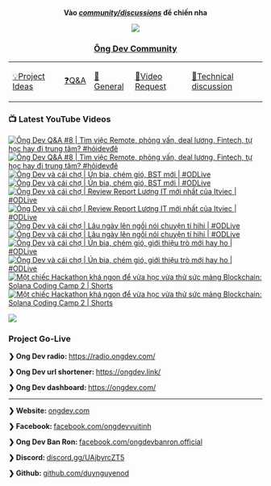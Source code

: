<div align="center">
      <b
        >Vào
        <a href="https://github.com/OngDev/community/discussions"
          ><i>community/discussions</i></a
        >
        để chiến nha</b
      >

<img
    src="https://raw.githubusercontent.com/thuanpham2311/img/master/ongDevCharacters/4.png"
  />

### [Ông Dev Community](https://github.com/OngDev/community/discussions)

  <b>
    <table>
      <tr>
        <td>
          <a
            href="https://github.com/OngDev/community/discussions/categories/project-ideas"
            ><p>💡Project Ideas</p></a
          >
        </td>
        <td>
          <a
            href="https://github.com/OngDev/community/discussions/categories/q-a"
            ><p>❓Q&A</p></a
          >
        </td>
        <td>
          <a
            href="https://github.com/OngDev/community/discussions/categories/general"
            ><p>💬General</p></a
          >
        </td>
        <td>
          <a
            href="https://github.com/OngDev/community/discussions/categories/video-request"
            ><p>🎥Video Request</p></a
          >
        </td>
        <td>
          <a
            href="https://github.com/OngDev/community/discussions/categories/technical-discussion"
            ><p>🧠Technical discussion</p></a
          >
        </td>
      </tr>
    </table>
  </b>
</div>

### 📺 Latest YouTube Videos

<!-- BEGIN YOUTUBE-CARDS -->
[![Ông Dev Q&A #8 | Tìm việc Remote, phỏng vấn, deal lương, Fintech, tự học hay đi trung tâm? #hỏidevđê](https://ytcards.demolab.com/?id=EOXFs69gshg&title=%C3%94ng+Dev+Q%26A+%238+%7C+T%C3%ACm+vi%E1%BB%87c+Remote%2C+ph%E1%BB%8Fng+v%E1%BA%A5n%2C+deal+l%C6%B0%C6%A1ng%2C+Fintech%2C+t%E1%BB%B1+h%E1%BB%8Dc+hay+%C4%91i+trung+t%C3%A2m%3F+%23h%E1%BB%8Fidev%C4%91%C3%AA&lang=en&timestamp=1671109215&background_color=%230d1117&title_color=%23ffffff&stats_color=%23dedede&width=250&duration=1255 "Ông Dev Q&A #8 | Tìm việc Remote, phỏng vấn, deal lương, Fintech, tự học hay đi trung tâm? #hỏidevđê")](https://www.youtube.com/watch?v=EOXFs69gshg#gh-dark-mode-only)[![Ông Dev Q&A #8 | Tìm việc Remote, phỏng vấn, deal lương, Fintech, tự học hay đi trung tâm? #hỏidevđê](https://ytcards.demolab.com/?id=EOXFs69gshg&title=%C3%94ng+Dev+Q%26A+%238+%7C+T%C3%ACm+vi%E1%BB%87c+Remote%2C+ph%E1%BB%8Fng+v%E1%BA%A5n%2C+deal+l%C6%B0%C6%A1ng%2C+Fintech%2C+t%E1%BB%B1+h%E1%BB%8Dc+hay+%C4%91i+trung+t%C3%A2m%3F+%23h%E1%BB%8Fidev%C4%91%C3%AA&lang=en&timestamp=1671109215&background_color=%23ffffff&title_color=%2324292f&stats_color=%2357606a&width=250&duration=1255 "Ông Dev Q&A #8 | Tìm việc Remote, phỏng vấn, deal lương, Fintech, tự học hay đi trung tâm? #hỏidevđê")](https://www.youtube.com/watch?v=EOXFs69gshg#gh-light-mode-only)
[![Ông Dev và cái chợ | Ún bia, chém gió, BST mới | #ODLive](https://ytcards.demolab.com/?id=v494OMmconk&title=%C3%94ng+Dev+v%C3%A0+c%C3%A1i+ch%E1%BB%A3+%7C+%C3%9An+bia%2C+ch%C3%A9m+gi%C3%B3%2C+BST+m%E1%BB%9Bi+%7C+%23ODLive&lang=en&timestamp=1670690048&background_color=%230d1117&title_color=%23ffffff&stats_color=%23dedede&width=250&duration=7645 "Ông Dev và cái chợ | Ún bia, chém gió, BST mới | #ODLive")](https://www.youtube.com/watch?v=v494OMmconk#gh-dark-mode-only)[![Ông Dev và cái chợ | Ún bia, chém gió, BST mới | #ODLive](https://ytcards.demolab.com/?id=v494OMmconk&title=%C3%94ng+Dev+v%C3%A0+c%C3%A1i+ch%E1%BB%A3+%7C+%C3%9An+bia%2C+ch%C3%A9m+gi%C3%B3%2C+BST+m%E1%BB%9Bi+%7C+%23ODLive&lang=en&timestamp=1670690048&background_color=%23ffffff&title_color=%2324292f&stats_color=%2357606a&width=250&duration=7645 "Ông Dev và cái chợ | Ún bia, chém gió, BST mới | #ODLive")](https://www.youtube.com/watch?v=v494OMmconk#gh-light-mode-only)
[![Ông Dev và cái chợ | Review Report Lương IT mới nhất của Itviec | #ODLive](https://ytcards.demolab.com/?id=CzAd9wFasvw&title=%C3%94ng+Dev+v%C3%A0+c%C3%A1i+ch%E1%BB%A3+%7C+Review+Report+L%C6%B0%C6%A1ng+IT+m%E1%BB%9Bi+nh%E1%BA%A5t+c%E1%BB%A7a+Itviec+%7C+%23ODLive&lang=en&timestamp=1670516003&background_color=%230d1117&title_color=%23ffffff&stats_color=%23dedede&width=250&duration=7135 "Ông Dev và cái chợ | Review Report Lương IT mới nhất của Itviec | #ODLive")](https://www.youtube.com/watch?v=CzAd9wFasvw#gh-dark-mode-only)[![Ông Dev và cái chợ | Review Report Lương IT mới nhất của Itviec | #ODLive](https://ytcards.demolab.com/?id=CzAd9wFasvw&title=%C3%94ng+Dev+v%C3%A0+c%C3%A1i+ch%E1%BB%A3+%7C+Review+Report+L%C6%B0%C6%A1ng+IT+m%E1%BB%9Bi+nh%E1%BA%A5t+c%E1%BB%A7a+Itviec+%7C+%23ODLive&lang=en&timestamp=1670516003&background_color=%23ffffff&title_color=%2324292f&stats_color=%2357606a&width=250&duration=7135 "Ông Dev và cái chợ | Review Report Lương IT mới nhất của Itviec | #ODLive")](https://www.youtube.com/watch?v=CzAd9wFasvw#gh-light-mode-only)
[![Ông Dev và cái chợ | Lâu ngày lên ngồi nói chuyện tí hihi | #ODLive](https://ytcards.demolab.com/?id=LfJ4Z9A2ZHk&title=%C3%94ng+Dev+v%C3%A0+c%C3%A1i+ch%E1%BB%A3+%7C+L%C3%A2u+ng%C3%A0y+l%C3%AAn+ng%E1%BB%93i+n%C3%B3i+chuy%E1%BB%87n+t%C3%AD+hihi+%7C+%23ODLive&lang=en&timestamp=1670084588&background_color=%230d1117&title_color=%23ffffff&stats_color=%23dedede&width=250&duration=7667 "Ông Dev và cái chợ | Lâu ngày lên ngồi nói chuyện tí hihi | #ODLive")](https://www.youtube.com/watch?v=LfJ4Z9A2ZHk#gh-dark-mode-only)[![Ông Dev và cái chợ | Lâu ngày lên ngồi nói chuyện tí hihi | #ODLive](https://ytcards.demolab.com/?id=LfJ4Z9A2ZHk&title=%C3%94ng+Dev+v%C3%A0+c%C3%A1i+ch%E1%BB%A3+%7C+L%C3%A2u+ng%C3%A0y+l%C3%AAn+ng%E1%BB%93i+n%C3%B3i+chuy%E1%BB%87n+t%C3%AD+hihi+%7C+%23ODLive&lang=en&timestamp=1670084588&background_color=%23ffffff&title_color=%2324292f&stats_color=%2357606a&width=250&duration=7667 "Ông Dev và cái chợ | Lâu ngày lên ngồi nói chuyện tí hihi | #ODLive")](https://www.youtube.com/watch?v=LfJ4Z9A2ZHk#gh-light-mode-only)
[![Ông Dev và cái chợ | Ún bia, chém gió, giới thiệu trò mới hay ho | #ODLive](https://ytcards.demolab.com/?id=gW6XjSxSoOQ&title=%C3%94ng+Dev+v%C3%A0+c%C3%A1i+ch%E1%BB%A3+%7C+%C3%9An+bia%2C+ch%C3%A9m+gi%C3%B3%2C+gi%E1%BB%9Bi+thi%E1%BB%87u+tr%C3%B2+m%E1%BB%9Bi+hay+ho+%7C+%23ODLive&lang=en&timestamp=1668874787&background_color=%230d1117&title_color=%23ffffff&stats_color=%23dedede&width=250&duration=7311 "Ông Dev và cái chợ | Ún bia, chém gió, giới thiệu trò mới hay ho | #ODLive")](https://www.youtube.com/watch?v=gW6XjSxSoOQ#gh-dark-mode-only)[![Ông Dev và cái chợ | Ún bia, chém gió, giới thiệu trò mới hay ho | #ODLive](https://ytcards.demolab.com/?id=gW6XjSxSoOQ&title=%C3%94ng+Dev+v%C3%A0+c%C3%A1i+ch%E1%BB%A3+%7C+%C3%9An+bia%2C+ch%C3%A9m+gi%C3%B3%2C+gi%E1%BB%9Bi+thi%E1%BB%87u+tr%C3%B2+m%E1%BB%9Bi+hay+ho+%7C+%23ODLive&lang=en&timestamp=1668874787&background_color=%23ffffff&title_color=%2324292f&stats_color=%2357606a&width=250&duration=7311 "Ông Dev và cái chợ | Ún bia, chém gió, giới thiệu trò mới hay ho | #ODLive")](https://www.youtube.com/watch?v=gW6XjSxSoOQ#gh-light-mode-only)
[![Một chiếc Hackathon khá ngon để vừa học vừa thử sức mảng Blockchain: Solana Coding Camp 2 | Shorts](https://ytcards.demolab.com/?id=Ngl6D3hMY-k&title=M%E1%BB%99t+chi%E1%BA%BFc+Hackathon+kh%C3%A1+ngon+%C4%91%E1%BB%83+v%E1%BB%ABa+h%E1%BB%8Dc+v%E1%BB%ABa+th%E1%BB%AD+s%E1%BB%A9c+m%E1%BA%A3ng+Blockchain%3A+Solana+Coding+Camp+2+%7C+Shorts&lang=en&timestamp=1668087012&background_color=%230d1117&title_color=%23ffffff&stats_color=%23dedede&width=250&duration=59 "Một chiếc Hackathon khá ngon để vừa học vừa thử sức mảng Blockchain: Solana Coding Camp 2 | Shorts")](https://www.youtube.com/watch?v=Ngl6D3hMY-k#gh-dark-mode-only)[![Một chiếc Hackathon khá ngon để vừa học vừa thử sức mảng Blockchain: Solana Coding Camp 2 | Shorts](https://ytcards.demolab.com/?id=Ngl6D3hMY-k&title=M%E1%BB%99t+chi%E1%BA%BFc+Hackathon+kh%C3%A1+ngon+%C4%91%E1%BB%83+v%E1%BB%ABa+h%E1%BB%8Dc+v%E1%BB%ABa+th%E1%BB%AD+s%E1%BB%A9c+m%E1%BA%A3ng+Blockchain%3A+Solana+Coding+Camp+2+%7C+Shorts&lang=en&timestamp=1668087012&background_color=%23ffffff&title_color=%2324292f&stats_color=%2357606a&width=250&duration=59 "Một chiếc Hackathon khá ngon để vừa học vừa thử sức mảng Blockchain: Solana Coding Camp 2 | Shorts")](https://www.youtube.com/watch?v=Ngl6D3hMY-k#gh-light-mode-only)
<!-- END YOUTUBE-CARDS -->

[![](https://raw.githubusercontent.com/thuanOwa/img/master/youtube.gif)](https://www.youtube.com/@ongdev?sub_confirmation=1)

### Project Go-Live

<strong>❯ Ong Dev radio: </strong><a href="radio.ongdev.com/">https://radio.ongdev.com/</a>

<strong>❯ Ong Dev url shortener: </strong><a href="ongdev.link/">https://ongdev.link/</a>

<strong>❯ Ong Dev dashboard: </strong><a href="ongdev.com/">https://ongdev.com/</a>

---

<strong>❯ Website: </strong><a href="https://ongdev.com">ongdev.com</a>

<strong>❯ Facebook: </strong><a href="https://www.facebook.com/ongdevvuitinh">facebook.com/ongdevvuitinh</a>

<strong>❯ Ong Dev Ban Ron: </strong><a href="https://www.facebook.com/ongdevbanron.official">facebook.com/ongdevbanron.official</a>

<strong>❯ Discord: </strong><a href="https://discord.gg/UAjbyrcZT5">discord.gg/UAjbyrcZT5</a>

<strong>❯ Github: </strong><a href="https://github.com/duynguyenod">github.com/duynguyenod</a>
